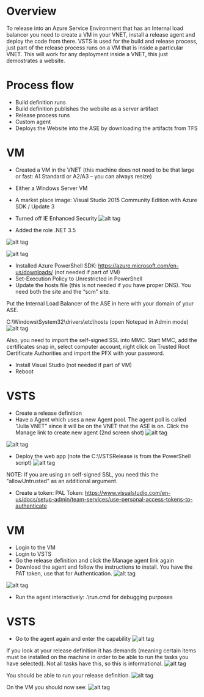 
# Overview
To release into an Azure Service Environment that has an Internal load balancer you need to create a VM in your VNET, install a release agent and deploy the code from there.  VSTS is used for the build and release process, just part of the release process runs on a VM that is inside a particular VNET.
This will work for any deployment inside a VNET, this just demostrates a website.

# Process flow
- Build definition runs
- Build definition publishes the website as a server artifact
- Release process runs
- Custom agent
- Deploys the Website into the ASE by downloading the artifacts from TFS
 
# VM
- Created a VM in the VNET (this machine does not need to be that large or fast: A1 Standard or A2/A3 – you can always resize)
- Either a Windows Server VM
- A market place image: Visual Studio 2015 Community Edition with Azure SDK / Update 3
- Turned off IE Enhanced Security
![alt tag](https://raw.githubusercontent.com/AdamPaternostro/Azure-Deploy-VSTS-On-VNET-App-Service-Environment/master/TurnOffIE.jpg)

- Added the role .NET 3.5

![alt tag](https://raw.githubusercontent.com/AdamPaternostro/Azure-Deploy-VSTS-On-VNET-App-Service-Environment/master/TurnOnNET35.jpg)

![alt tag](https://raw.githubusercontent.com/AdamPaternostro/Azure-Deploy-VSTS-On-VNET-App-Service-Environment/master/TurnOnAppServer.jpg)

- Installed Azure PowerShell SDK: https://azure.microsoft.com/en-us/downloads/  (not needed if part of VM)
- Set-Execution Policy to Unrestricted in PowerShell
- Update the hosts file (this is not needed if you have proper DNS).  You need both the site and the “scm” site.

Put the Internal Load Balancer of the ASE in here with your domain of your ASE.

C:\Windows\System32\drivers\etc\hosts (open Notepad in Admin mode)
![alt tag](https://raw.githubusercontent.com/AdamPaternostro/Azure-Deploy-VSTS-On-VNET-App-Service-Environment/master/DNSEntries.jpg)

 
Also, you need to import the self-signed SSL into MMC.  Start MMC, add the certificates snap in, select computer account, right click on Trusted Root Certificate Authorities and import the PFX with your password.
- Install Visual Studio  (not needed if part of VM)
- Reboot

# VSTS
- Create a release definition
- Have a Agent which uses a new Agent pool.  The agent poll is called “Julia VNET” since it will be on the VNET that the ASE is on.
Click the Manage link to create new agent (2nd screen shot)
![alt tag](https://raw.githubusercontent.com/AdamPaternostro/Azure-Deploy-VSTS-On-VNET-App-Service-Environment/master/NewAgent.jpg)

![alt tag](https://raw.githubusercontent.com/AdamPaternostro/Azure-Deploy-VSTS-On-VNET-App-Service-Environment/master/RunOnAgent.png)
 
- Deploy the web app (note the C:\VSTSRelease is from the PowerShell script)
![alt tag](https://raw.githubusercontent.com/AdamPaternostro/Azure-Deploy-VSTS-On-VNET-App-Service-Environment/master/DeployAzureAppService.png)

NOTE: If you are using an self-signed SSL, you need this the "allowUntrusted" as an additional argument.
 
- Create a token: PAL Token: https://www.visualstudio.com/en-us/docs/setup-admin/team-services/use-personal-access-tokens-to-authenticate
 
# VM
- Login to the VM
- Login to VSTS
- Go the release definition and click the Manage agent link again
- Download the agent and follow the instructions to install.  You have the PAT token, use that for Authentication.
![alt tag](https://raw.githubusercontent.com/AdamPaternostro/Azure-Deploy-VSTS-On-VNET-App-Service-Environment/master/DownloadAgent.jpg)

![alt tag](https://raw.githubusercontent.com/AdamPaternostro/Azure-Deploy-VSTS-On-VNET-App-Service-Environment/master/ConfigureAgent.jpg)

- Run the agent interactively:  .\run.cmd for debugging purposes
 
# VSTS
- Go to the agent again and enter the capability
![alt tag](https://raw.githubusercontent.com/AdamPaternostro/Azure-Deploy-VSTS-On-VNET-App-Service-Environment/master/Capabilites.jpg)
 
If you look at your release definition it has demands (meaning certain items must be installed on the machine in order to be able to run the tasks you have selected).  Not all tasks have this, so this is informational.
![alt tag](https://raw.githubusercontent.com/AdamPaternostro/Azure-Deploy-VSTS-On-VNET-App-Service-Environment/master/RunOnAgentQueue.jpg)
 
You should be able to run your release definition.
![alt tag](https://raw.githubusercontent.com/AdamPaternostro/Azure-Deploy-VSTS-On-VNET-App-Service-Environment/master/PowerShellOutput.jpg)
 
On the VM you should now see:
![alt tag](https://raw.githubusercontent.com/AdamPaternostro/Azure-Deploy-VSTS-On-VNET-App-Service-Environment/master/Website.jpg)
 

